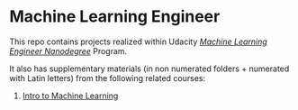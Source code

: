 # Machine Learning Engineer

This repo contains projects realized within Udacity [*Machine Learning Engineer Nanodegree*](https://www.udacity.com/course/machine-learning-engineer-nanodegree--nd009t) Program.

It also has supplementary materials (in non numerated folders + numerated with Latin letters) from the following related courses:

1. [Intro to Machine Learning](https://www.udacity.com/course/intro-to-machine-learning--ud120)
